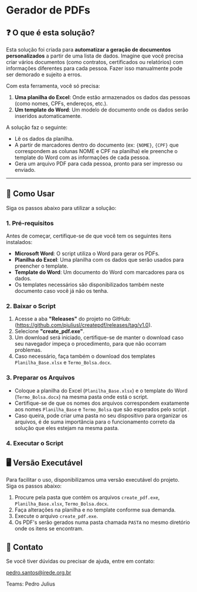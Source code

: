 # Gerador de PDFs

## ❓ O que é esta solução?

Esta solução foi criada para **automatizar a geração de documentos personalizados** a partir de uma lista de dados. Imagine que você precisa criar vários documentos (como contratos, certificados ou relatórios) com informações diferentes para cada pessoa. Fazer isso manualmente pode ser demorado e sujeito a erros.

Com esta ferramenta, você só precisa:

1. **Uma planilha do Excel**: Onde estão armazenados os dados das pessoas (como nomes, CPFs, endereços, etc.).
2. **Um template do Word**: Um modelo de documento onde os dados serão inseridos automaticamente.

A solução faz o seguinte:
- Lê os dados da planilha.
- A partir de marcadores dentro do documento (ex: `{NOME}`, `{CPF}` que correspondem as colunas NOME e CPF na planilha) ele preenche o template do Word com as informações de cada pessoa.
- Gera um arquivo PDF para cada pessoa, pronto para ser impresso ou enviado.

---

## 🚀 Como Usar

Siga os passos abaixo para utilizar a solução:

### 1. Pré-requisitos

Antes de começar, certifique-se de que você tem os seguintes itens instalados:

- **Microsoft Word**: O script utiliza o Word para gerar os PDFs.
- **Planilha do Excel**: Uma planilha com os dados que serão usados para preencher o template. 
- **Template do Word**: Um documento do Word com marcadores para os dados.
- Os templates necessários são disponibilizados também neste documento caso você já não os tenha.

### 2. Baixar o Script 

1. Acesse a aba **"Releases"** do projeto no GitHub: (https://github.com/pjuliusl/createpdf/releases/tag/v1.0).
2. Selecione **"create_pdf.exe"**.
3. Um download será iniciado, certifique-se de manter o download caso seu navegador impeça o procedimento, para que não ocorram problemas.
4. Caso necessário, faça também o download dos templates `Planilha_Base.xlsx` e `Termo_Bolsa.docx`. 

### 3. Preparar os Arquivos

- Coloque a planilha do Excel (`Planilha_Base.xlsx`) e o template do Word (`Termo_Bolsa.docx`) na mesma pasta onde está o script.
- Certifique-se de que os nomes dos arquivos correspondem exatamente aos nomes `Planilha_Base` e `Termo_Bolsa` que são esperados pelo script .
- Caso queira, pode criar uma pasta no seu dispositivo para organizar os arquivos, é de suma importância para o funcionamento correto da solução que eles estejam na mesma pasta.

### 4. Executar o Script

## 🖥️ Versão Executável

Para facilitar o uso, disponibilizamos uma versão executável do projeto. Siga os passos abaixo:

1. Procure pela pasta que contém os arquivos `create_pdf.exe`, `Planilha_Base.xlsx`, `Termo_Bolsa.docx`.
2. Faça alterações na planilha e no template conforme sua demanda.
3. Execute o arquivo `create_pdf.exe`.
4. Os PDF's serão gerados numa pasta chamada `PASTA` no mesmo diretório onde os itens se encontram.

## 🤝 Contato

Se você tiver dúvidas ou precisar de ajuda, entre em contato:

pedro.santos@irede.org.br

Teams: Pedro Julius
